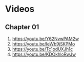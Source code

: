 # Videos

## Chapter 01

1.  https://youtu.be/Y62NvwPAM2w
1.  https://youtu.be/IeWb9jSKPMo
1.  https://youtu.be/Tc1odUXJh1c
1.  https://youtu.be/KDOkhloRwJw
